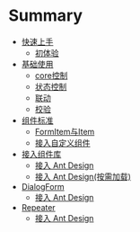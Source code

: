 # Summary

* [快速上手]()
   * [初体验](docs/easy/easy.md)
* [基础使用]()
   * [core控制](docs/basic/core.md)
   * [状态控制](docs/basic/status.md)
   * [联动](docs/basic/relation.md)
   * [校验](docs/basic/validation.md)
* [组件标准]()
   * [FormItem与Item](docs/component/item.md)
   * [接入自定义组件](docs/component/custom.md)
* [接入组件库]()
   * [接入 Ant Design](docs/advanced/antd.md)
   * [接入 Ant Design(按需加载)](docs/advanced/antd-demand.md)
* [DialogForm]()
   * [接入 Ant Design](docs/dialog/antd.md)
* [Repeater]()
   * [接入 Ant Design](docs/repeater/antd.md)
